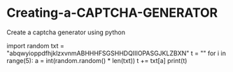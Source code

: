 # Creating-a-CAPTCHA-GENERATOR
Create a captcha generator using python




import random
txt = "abqwyioppdfhjklzxvnmABHHHFSGSHHDQIIIOPASGJKLZBXN"
t = ""
for i in range(5):
    a = int(random.random() * len(txt))
    t += txt[a]
print(t)


